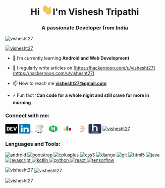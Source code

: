 <h1 align="center">Hi <img src="https://github.com/ABSphreak/ABSphreak/blob/master/gifs/Hi.gif" width="35px">I'm Vishesh Tripathi</h1>
<h3 align="center">A passionate Developer from India</h3>

<p align="left"> <img src="https://komarev.com/ghpvc/?username=vishesht27&label=Profile%20views&color=0e75b6&style=flat" alt="vishesht27" /> </p>

<p align="left"> <a href="https://github.com/ryo-ma/github-profile-trophy"><img src="https://github-profile-trophy.vercel.app/?username=vishesht27" alt="vishesht27" /></a> </p>

- 🌱 I’m currently learning **Android and Web Development**

- 📝 I regularly write articles on [https://hackernoon.com/u/vishesht27](https://hackernoon.com/u/vishesht27)

- 📫 How to reach me **vishesht27@gmail.com**

- ⚡ Fun fact **:Can code for a whole night and still crave for more in morning**

<h3 align="left">Connect with me:</h3>
<p align="left">
<a href="https://dev.to/vishesht27" target="blank"><img align="center" src="https://github.com/Vishesht27/Vishesht27/blob/main/dev1.png" alt="vishesht27" height="30" width="40" /></a>
<a href="https://www.linkedin.com/in/vishesh-tripathi-3a62961b8/" target="blank"><img align="center" src="https://github.com/Vishesht27/Vishesht27/blob/main/linkedin1.jpg" alt="vishesh tripathi" height="30" width="40" /></a>
<a href="https://www.codechef.com/users/vishesht27" target="blank"><img align="center" src="https://github.com/Vishesht27/Vishesht27/blob/main/download.jpg" alt="vishesht27" height="30" width="40" /></a>
<a href="https://www.hackerrank.com/vishesht27" target="blank"><img align="center" src="https://github.com/Vishesht27/Vishesht27/blob/main/HackerRank_logo.png" alt="vishesht27" height="30" width="40" /></a>
<a href="https://codeforces.com/profile/vishesht27" target="blank"><img align="center" src="https://github.com/Vishesht27/Vishesht27/blob/main/codeforces1.png" alt="vishesht27" height="30" width="40" /></a>
<a href="https://www.leetcode.com/vishesht27" target="blank"><img align="center" src="https://github.com/Vishesht27/Vishesht27/blob/main/LeetCode_logo_rvs.png" alt="vishesht27" height="30" width="40" /></a>
<a href="https://www.hackerearth.com/@vishesht27" target="blank"><img align="center" src="https://github.com/Vishesht27/Vishesht27/blob/main/hackerearth1.png" alt="vishesht27" height="30" width="40" /></a>
<a href="https://auth.geeksforgeeks.org/user/vishesht27/profile" target="blank"><img align="center" src="https://cdn.jsdelivr.net/npm/simple-icons@3.0.1/icons/geeksforgeeks.svg" alt="vishesht27" height="30" width="40" /></a>
</p>

<h3 align="left">Languages and Tools:</h3>
<p align="left"> <a href="https://developer.android.com" target="_blank"> <img src="https://devicons.github.io/devicon/devicon.git/icons/android/android-original-wordmark.svg" alt="android" width="40" height="40"/> </a> <a href="https://getbootstrap.com" target="_blank"> <img src="https://devicons.github.io/devicon/devicon.git/icons/bootstrap/bootstrap-plain.svg" alt="bootstrap" width="40" height="40"/> </a> <a href="https://www.w3schools.com/cpp/" target="_blank"> <img src="https://devicons.github.io/devicon/devicon.git/icons/cplusplus/cplusplus-original.svg" alt="cplusplus" width="40" height="40"/> </a> <a href="https://www.w3schools.com/css/" target="_blank"> <img src="https://devicons.github.io/devicon/devicon.git/icons/css3/css3-original-wordmark.svg" alt="css3" width="40" height="40"/> </a> <a href="https://www.djangoproject.com/" target="_blank"> <img src="https://devicons.github.io/devicon/devicon.git/icons/django/django-original.svg" alt="django" width="40" height="40"/> </a> <a href="https://git-scm.com/" target="_blank"> <img src="https://www.vectorlogo.zone/logos/git-scm/git-scm-icon.svg" alt="git" width="40" height="40"/> </a> <a href="https://www.w3.org/html/" target="_blank"> <img src="https://devicons.github.io/devicon/devicon.git/icons/html5/html5-original-wordmark.svg" alt="html5" width="40" height="40"/> </a> <a href="https://www.java.com" target="_blank"> <img src="https://devicons.github.io/devicon/devicon.git/icons/java/java-original-wordmark.svg" alt="java" width="40" height="40"/> </a> <a href="https://developer.mozilla.org/en-US/docs/Web/JavaScript" target="_blank"> <img src="https://devicons.github.io/devicon/devicon.git/icons/javascript/javascript-original.svg" alt="javascript" width="40" height="40"/> </a> <a href="https://kotlinlang.org" target="_blank"> <img src="https://www.vectorlogo.zone/logos/kotlinlang/kotlinlang-icon.svg" alt="kotlin" width="40" height="40"/> </a> <a href="https://www.python.org" target="_blank"> <img src="https://devicons.github.io/devicon/devicon.git/icons/python/python-original.svg" alt="python" width="40" height="40"/> </a> <a href="https://reactjs.org/" target="_blank"> <img src="https://devicons.github.io/devicon/devicon.git/icons/react/react-original-wordmark.svg" alt="react" width="40" height="40"/> </a> <a href="https://www.tensorflow.org" target="_blank"> <img src="https://www.vectorlogo.zone/logos/tensorflow/tensorflow-icon.svg" alt="tensorflow" width="40" height="40"/> </a> </p>

<p><img align="left" src="https://github-readme-stats.vercel.app/api/top-langs?username=vishesht27&show_icons=true&locale=en&layout=compact" alt="vishesht27" /></p>

<p>&nbsp;<img align="center" src="https://github-readme-stats.vercel.app/api?username=vishesht27&show_icons=true&locale=en" alt="vishesht27" /></p>

<p><img align="center" src="https://github-readme-streak-stats.herokuapp.com/?user=vishesht27&" alt="vishesht27" /></p>
